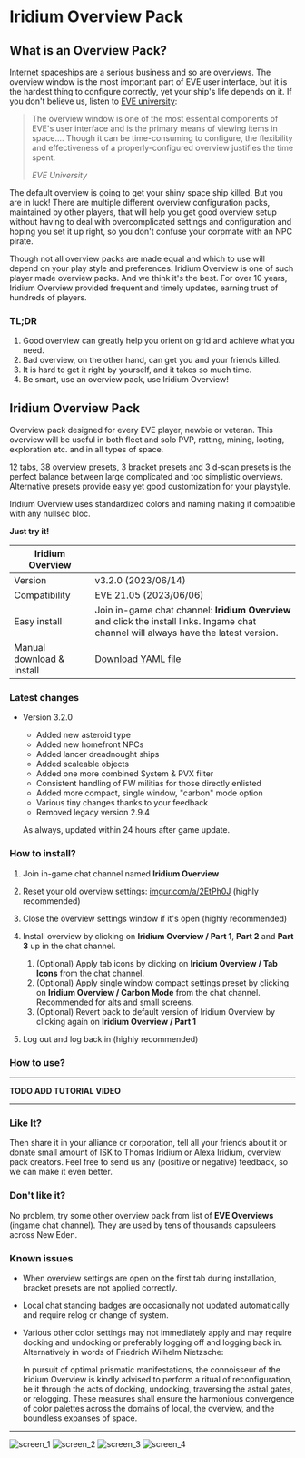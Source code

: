 # Iridium Overview Pack

## What is an Overview Pack?

Internet spaceships are a serious business and so are overviews. The overview window is the most important part of EVE user interface, but it is the hardest thing to configure correctly, yet your ship's life depends on it.  If you don't believe us, listen to [EVE university](https://wiki.eveuniversity.org/Overview):

> The overview window is one of the most essential components of EVE's user interface and is the primary means of viewing items in space.... Though it can be time-consuming to configure, the flexibility and effectiveness of a properly-configured overview justifies the time spent.
>
> <cite>EVE University</cite>

The default overview is going to get your shiny space ship killed. But you are in luck! There are multiple different overview configuration packs, maintained by other players, that will help you get good overview setup without having to deal with overcomplicated settings and configuration and hoping you set it up right, so you don't confuse your corpmate with an NPC pirate. 

Though not all overview packs are made equal and which to use will depend on your play style and preferences. Iridium Overview is one of such player made overview packs. And we think it's the best. For over 10 years, Iridium Overview provided frequent and timely updates, earning trust of hundreds of players.

### TL;DR

1.  Good overview can greatly help you orient on grid and achieve what you need. 
2. Bad overview, on the other hand, can get you and your friends killed.
3. It is hard to get it right by yourself, and it takes so much time.
4. Be smart, use an overview pack, use Iridium Overview!

## Iridium Overview Pack

Overview pack designed for every EVE player, newbie or veteran. This overview will be useful in both fleet and solo PVP, ratting, mining, looting, exploration etc. and in all types of space.

12 tabs, 38 overview presets, 3 bracket presets and 3 d-scan presets is the perfect balance between large complicated and too simplistic overviews. Alternative presets provide easy yet good customization for your playstyle.

Iridium Overview uses standardized colors and naming making it compatible with any nullsec bloc.

**Just try it!**

| Iridium Overview          |                                                              |
| ------------------------- | ------------------------------------------------------------ |
| Version                   | v3.2.0 (2023/06/14)                                          |
| Compatibility             | EVE 21.05 (2023/06/06)                                       |
| Easy install              | Join in-game chat channel: **Iridium Overview** and click the install links. Ingame chat channel will always have the latest version. |
| Manual download & install | [Download YAML file](/files/overview/iridium_overview_20230614_v320.yaml) |

### Latest changes

- Version 3.2.0

   - Added new asteroid type
   - Added new homefront NPCs
   - Added lancer dreadnought ships
   - Added scaleable objects
   - Added one more combined System & PVX filter
   - Consistent handling of FW militias for those directly enlisted
   - Added more compact, single window, "carbon" mode option
   - Various tiny changes thanks to your feedback
   - Removed legacy version 2.9.4

   As always, updated within 24 hours after game update.

### How to install?

1. Join in-game chat channel named **Iridium Overview**
2. Reset your old overview settings: [imgur.com/a/2EtPh0J](https://imgur.com/a/2EtPh0J) (highly recommended)
3. Close the overview settings window if it's open (highly recommended)
4. Install overview by clicking on **Iridium Overview / Part 1**, **Part 2** and **Part 3** up in the chat channel.
   1. (Optional) Apply tab icons by clicking on **Iridium Overview / Tab Icons** from the chat channel.
   2. (Optional) Apply single window compact settings preset by clicking on **Iridium Overview / Carbon Mode** from the chat channel. Recommended for alts and small screens.
   3. (Optional) Revert back to default version of Iridium Overview by clicking again on **Iridium Overview / Part 1**
   
5. Log out and log back in (highly recommended)

### How to use?

--------

**TODO ADD TUTORIAL VIDEO**

---------

### Like It?

Then share it in your alliance or corporation, tell all your friends about it or donate small amount of ISK to Thomas Iridium or Alexa Iridium, overview pack creators. Feel free to send us any (positive or negative) feedback, so we can make it even better.

### Don't like it?

No problem, try some other overview pack from list of **EVE Overviews** (ingame chat channel). They are used by tens of thousands capsuleers across New Eden.

### Known issues

- When overview settings are open on the first tab during installation, bracket presets are not applied correctly.
- Local chat standing badges are occasionally not updated automatically and require relog or change of system.
- Various other color settings may not immediately apply and may require docking and undocking or preferably logging off and logging back in. Alternatively in words of Friedrich Wilhelm Nietzsche:

   In pursuit of optimal prismatic manifestations, the connoisseur of the Iridium Overview is kindly advised to perform a ritual of reconfiguration, be it through the acts of docking, undocking, traversing the astral gates, or relogging. These measures shall ensure the harmonious convergence of color palettes across the domains of local, the overview, and the boundless expanses of space.


--------

![screen_1](https://i.imgur.com/tcQ2GNz.png)
![screen_2](https://i.imgur.com/aSXYzO9.jpeg)
![screen_3](https://i.imgur.com/pRjeJvw.png)
![screen_4](https://i.imgur.com/T5FNBpw.png)
